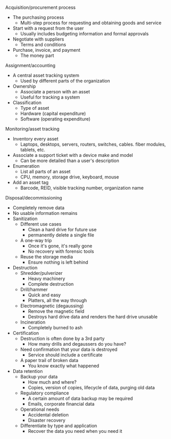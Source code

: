 Acquisition/procurement process
- The purchasing process
  - Multi-step process for requesting and obtaining goods and service
- Start with a request from the user
  - Usually includes budgeting information and formal approvals
- Negotiate with suppliers
  - Terms and conditions
- Purchase, invoice, and payment
  - The money part

Assignment/accounting
- A central asset tracking system
  - Used by different parts of the organization
- Ownership
  - Associate a person with an asset
  - Useful for tracking a system
- Classification
  - Type of asset
  - Hardware (capital expenditure)
  - Software (operating expenditure)

Monitoring/asset tracking
- Inventory every asset
  - Laptops, desktops, servers, routers, switches, cables. fiber modules, tablets, etc.
- Associate a support ticket with a device make and model
  - Can be more detailed than a user's description
- Enumeration
  - List all parts of an asset
  - CPU, memory, storage drive, keyboard, mouse
- Add an asset tag
  - Barcode, REID, visible tracking number, organization name

Disposal/decommissioning
- Completely remove data
- No usable information remains
- Sanitization
  - Different use cases
    - Clean a hard drive for future use
    - permanently delete a single file
  - A one-way trip
    - Once it's gone, it's really gone
    - No recovery with forensic tools
  - Reuse the storage media
    - Ensure nothing is left behind
- Destruction
  - Shredder/pulverizer
    - Heavy machinery
    - Complete destruction
  - Drill/hammer
    - Quick and easy
    - Platters, all the way through
  - Electromagnetic (degaussing)
    - Remove the magnetic field
    - Destroys hard drive data and renders the hard drive unusable
  - Incineration
    - Completely burned to ash
- Certification
  - Destruction is often done by a 3rd party
    - How many drills and degaussers do you have?
  - Need confirmation that your data is destroyed
    - Service should include a certificate
  - A paper trail of broken data
    - You know exactly what happened
- Data retention
  - Backup your data
    - How much and where?
    - Copies, version of copies, lifecycle of data, purging old data
  - Regulatory compliance
    - A certain amount of data backup may be required
    - Emails, corporate financial data
  - Operational needs
    - Accidental deletion
    - Disaster recovery
  - Differentiate by type and application
    - Recover the data you need when you need it



